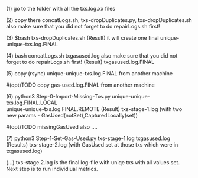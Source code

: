 (1) go to the folder with all the txs.log.xx files

(2) copy there concatLogs.sh, txs-dropDuplicates.py, txs-dropDuplicates.sh
     also make sure that you did not forget to do repairLogs.sh first!

(3) $bash txs-dropDuplicates.sh
(Result) it will create one final unique-unique-txs.log.FINAL

(4) bash concatLogs.sh txgasused.log
    also make sure that you did not forget to do repairLogs.sh first!
(Result) txgasused.log.FINAL

(5) copy (rsync) unique-unique-txs.log.FINAL from another machine

#(opt)TODO  copy gas-used.log.FINAL  from another machine

(6) python3 Step-0-Import-Missing-Txs.py unique-unique-txs.log.FINAL.LOCAL \
     unique-unique-txs.log.FINAL.REMOTE
(Result) txs-stage-1.log   (with two new params - GasUsed(notSet),CapturedLocally(set))

#(opt)TODO  missingGasUsed also ....

(7) python3 Step-1-Set-Gas-Used.py txs-stage-1.log txgasused.log
(Results) txs-stage-2.log (with GasUsed set at those txs which were in txgasused.log)


(...) txs-stage.2.log is the final log-file with uniqe txs with all values set.
     Next step is to run individiual metrics.
